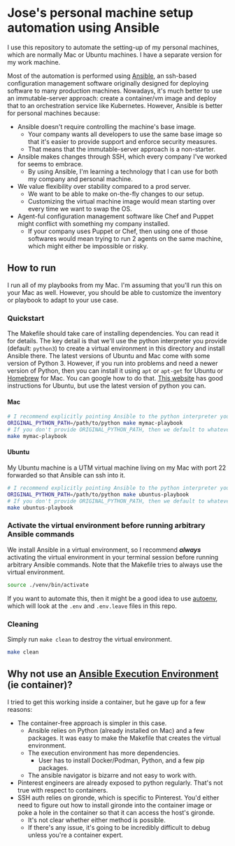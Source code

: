 # Jose's personal machine setup automation using Ansible

I use this repository to automate the setting-up of my personal machines, which are normally Mac or Ubuntu machines.
I have a separate version for my work machine.

Most of the automation is performed using [Ansible][1], an ssh-based
configuration management software originally designed for deploying software to many production machines.
Nowadays, it's much better to use an immutable-server approach: create a container/vm image and deploy that to
an orchestration service like Kubernetes. However, Ansible is better for personal machines because:

* Ansible doesn't require controlling the machine's base image.
  * Your company wants all developers to use the same base image so that it's easier to provide support and
  enforce security measures.
  * That means that the immutable-server approach is a non-starter.
* Ansible makes changes through SSH, which every company I've worked for seems to embrace.
  * By using Ansible, I'm learning a technology that I can use for both my company and personal machine.
* We value flexibility over stability compared to a prod server.
  * We want to be able to make on-the-fly changes to our setup.
  * Customizing the virtual machine image would mean starting over every time we want to swap the OS.
* Agent-ful configuration management software like Chef and Puppet might conflict with something my company installed.
  * If your company uses Puppet or Chef, then using one of those softwares would mean trying to run 2 agents on the
  same machine, which might either be impossible or risky.

## How to run

I run all of my playbooks from my Mac. I'm assuming that you'll run this on your Mac as well.
However, you should be able to customize the inventory or playbook to adapt to your use case.

### Quickstart

The Makefile should take care of installing dependencies. You can read it for details.
The key detail is that we'll use the python interpreter you provide (default: `python3`) to create a virtual
environment in this directory and install Ansible there. The latest versions of Ubuntu and Mac come with
some version of Python 3. However, if you run into problems and need a newer version of Python, then you can
install it using `apt` or `apt-get` for Ubuntu or [Homebrew][4] for Mac. You can google how to do that.
[This website][3] has good instructions for Ubuntu, but use the latest version of python you can.

#### Mac

```sh
# I recommend explicitly pointing Ansible to the python interpreter you want to use.
ORIGINAL_PYTHON_PATH=/path/to/python make mymac-playbook
# If you don't provide ORIGINAL_PYTHON_PATH, then we default to whatever python3 points to.
make mymac-playbook
```

#### Ubuntu

My Ubuntu machine is a UTM virtual machine living on my Mac
with port 22 forwarded so that Ansible can ssh into it.

```sh
# I recommend explicitly pointing Ansible to the python interpreter you want to use.
ORIGINAL_PYTHON_PATH=/path/to/python make ubuntus-playbook
# If you don't provide ORIGINAL_PYTHON_PATH, then we default to whatever python3 points to.
make ubuntus-playbook
```

### Activate the virtual environment before running arbitrary Ansible commands

We install Ansible in a virtual environment, so I recommend **_always_** activating the virtual environment
in your terminal session before running arbitrary Ansible commands. Note that the Makefile tries to always use the
virtual environment.

```sh
source ./venv/bin/activate
```

If you want to automate this, then it might be a good idea to use
[autoenv](https://github.com/hyperupcall/autoenv), which will look at the
`.env` and `.env.leave` files in this repo.

### Cleaning

Simply run `make clean` to destroy the virtual environment.

```sh
make clean
```

## Why not use an [Ansible Execution Environment][2] (ie container)?

I tried to get this working inside a container, but he gave up for a few reasons:

* The container-free approach is simpler in this case.
  * Ansible relies on Python (already installed on Mac) and a few packages. It was easy to make the Makefile that
  creates the virtual environment.
  * The execution environment has more dependencies.
    * User has to install Docker/Podman, Python, and a few pip packages.
  * The ansible navigator is bizarre and not easy to work with.
* Pinterest engineers are already exposed to python regularly. That's not true with respect to containers.
* SSH auth relies on gironde, which is specific to Pinterest. You'd either need to figure out how to install gironde
into the container image or poke a hole in the container so that it can access the host's gironde.
  * It's not clear whether either method is possible.
  * If there's any issue, it's going to be incredibly difficult to debug unless you're a container expert.

[1]: https://docs.ansible.com/ansible/latest/
[2]: https://ansible.readthedocs.io/en/latest/getting_started_ee/index.html
[3]: https://docs.python-guide.org/starting/install3/linux/
[4]: https://brew.sh/

